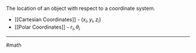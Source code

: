 The location of an object with respect to a coordinate system.
- [[Cartesian Coordinates]] - $(x_{i},y_{i},z_{i})$
- [[Polar Coordinates]] - $r_{i},\theta_{i}$


---
#math 